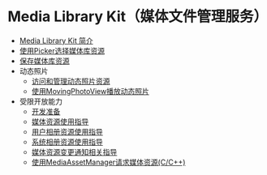 # Media Library Kit（媒体文件管理服务）

<!--Kit: Media Library Kit-->
<!--Subsystem: Multimedia-->
<!--Owner: @xuchangda; @yixiaoff-->
<!--Designer: @guxinggang; @liweilu1-->
<!--Tester: @wangbeibei; @xchaosioda-->
<!--Adviser: @zengyawen-->

- [Media Library Kit 简介](photoAccessHelper-overview.md)
- [使用Picker选择媒体库资源](photoAccessHelper-photoviewpicker.md)
- [保存媒体库资源](photoAccessHelper-savebutton.md)
- 动态照片<!--movingphoto-->
  - [访问和管理动态照片资源](photoAccessHelper-movingphoto.md)
  - [使用MovingPhotoView播放动态照片](movingphotoview-guidelines.md)
- 受限开放能力<!--restricted-open-capabilities-->
  - [开发准备](photoAccessHelper-preparation.md)
  - [媒体资源使用指导](photoAccessHelper-resource-guidelines.md)
  - [用户相册资源使用指导](photoAccessHelper-userAlbum-guidelines.md)
  - [系统相册资源使用指导](photoAccessHelper-systemAlbum-guidelines.md)
  - [媒体资源变更通知相关指导](photoAccessHelper-notify-guidelines.md)
  - [使用MediaAssetManager请求媒体资源(C/C++)](using-ndk-mediaassetmanager-for-request-resource.md)
